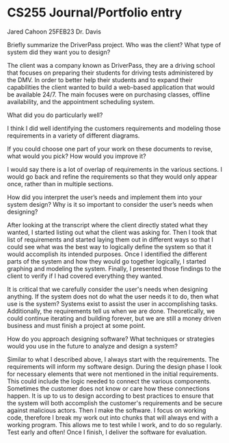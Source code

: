 # CS255 Journal/Portfolio entry
Jared Cahoon
25FEB23
Dr. Davis

Briefly summarize the DriverPass project. Who was the client? What type of system did they want you to design?

The client was a company known as DriverPass, they are a driving school that focuses on preparing their students for driving tests administered by the DMV. In order to better help their students and to expand their capabilities the client wanted to build a web-based application that would be available 24/7. The main focuses were on purchasing classes, offline availability, and the appointment scheduling system. 

What did you do particularly well?

I think I did well identifying the customers requirements and modeling those requirements in a variety of different diagrams. 

If you could choose one part of your work on these documents to revise, what would you pick? How would you improve it?

I would say there is a lot of overlap of requirements in the various sections. I would go back and refine the requirements so that they would only appear once, rather than in multiple sections. 

How did you interpret the user’s needs and implement them into your system design? Why is it so important to consider the user’s needs when designing?

After looking at the transcript where the client directly stated what they wanted, I started listing out what the client was asking for. Then I took that list of requirements and started laying them out in different ways so that I could see what was the best way to logically define the system so that it would accomplish its intended purposes. Once I identified the different parts of the system and how they would go together logically, I started graphing and modeling the system. Finally, I presented those findings to the client to verify if I had covered everything they wanted. 

It is critical that we carefully consider the user's needs when designing anything. If the system does not do what the user needs it to do, then what use is the system? Systems exist to assist the user in accomplishing tasks. Additionally, the requirements tell us when we are done. Theoretically, we could continue iterating and building forever, but we are still a money driven business and must finish a project at some point. 

How do you approach designing software? What techniques or strategies would you use in the future to analyze and design a system?

Similar to what I described above, I always start with the requirements. The requirements will inform my software design. During the design phase I look for necessary elements that were not mentioned in the initial requirements. This could include the logic needed to connect the various components. Sometimes the customer does not know or care how these connections happen. It is up to us to design according to best practices to ensure that the system will both accomplish the customer's requirements and be secure against malicious actors. Then I make the software. I focus on working code, therefore I break my work out into chunks that will always end with a working program. This allows me to test while I work, and to do so regularly. Test early and often! Once I finish, I deliver the software for evaluation. 
